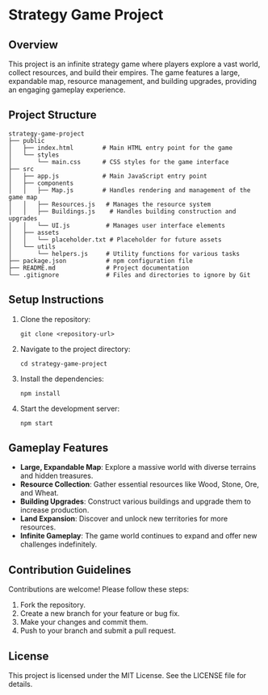 # Strategy Game Project

## Overview
This project is an infinite strategy game where players explore a vast world, collect resources, and build their empires. The game features a large, expandable map, resource management, and building upgrades, providing an engaging gameplay experience.

## Project Structure
```
strategy-game-project
├── public
│   ├── index.html        # Main HTML entry point for the game
│   └── styles
│       └── main.css      # CSS styles for the game interface
├── src
│   ├── app.js            # Main JavaScript entry point
│   ├── components
│   │   ├── Map.js        # Handles rendering and management of the game map
│   │   ├── Resources.js   # Manages the resource system
│   │   ├── Buildings.js    # Handles building construction and upgrades
│   │   └── UI.js          # Manages user interface elements
│   ├── assets
│   │   └── placeholder.txt # Placeholder for future assets
│   └── utils
│       └── helpers.js     # Utility functions for various tasks
├── package.json           # npm configuration file
├── README.md              # Project documentation
└── .gitignore             # Files and directories to ignore by Git
```

## Setup Instructions
1. Clone the repository:
   ```
   git clone <repository-url>
   ```
2. Navigate to the project directory:
   ```
   cd strategy-game-project
   ```
3. Install the dependencies:
   ```
   npm install
   ```
4. Start the development server:
   ```
   npm start
   ```

## Gameplay Features
- **Large, Expandable Map**: Explore a massive world with diverse terrains and hidden treasures.
- **Resource Collection**: Gather essential resources like Wood, Stone, Ore, and Wheat.
- **Building Upgrades**: Construct various buildings and upgrade them to increase production.
- **Land Expansion**: Discover and unlock new territories for more resources.
- **Infinite Gameplay**: The game world continues to expand and offer new challenges indefinitely.

## Contribution Guidelines
Contributions are welcome! Please follow these steps:
1. Fork the repository.
2. Create a new branch for your feature or bug fix.
3. Make your changes and commit them.
4. Push to your branch and submit a pull request.

## License
This project is licensed under the MIT License. See the LICENSE file for details.
